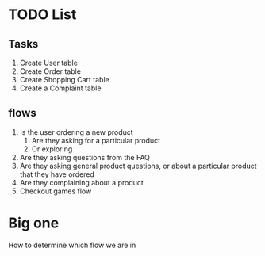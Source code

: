 # TODO List

## Tasks

1. Create User table
2. Create Order table
3. Create Shopping Cart table
4. Create a Complaint table

## flows

1. Is the user ordering a new product 
   1. Are they asking for a particular product
   2. Or exploring
2. Are they asking questions from the FAQ
3. Are they asking general product questions, or about a particular product that they have ordered
4. Are they complaining about a product
5. Checkout games flow

# Big one
How to determine which flow we are in